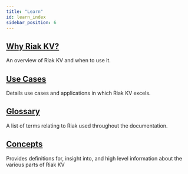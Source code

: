 ```yaml
---
title: "Learn"
id: learn_index
sidebar_position: 6
---
```


[learn why riak]: ./why-riak-kv.md

[learn use cases]: ./use-cases.md

[glossary]: ./glossary.md

[concepts]: ./concepts/index.md

## [Why Riak KV?][learn why riak]

An overview of Riak KV and when to use it.

## [Use Cases][learn use cases]

Details use cases and applications in which Riak KV excels.

## [Glossary][glossary]

A list of terms relating to Riak used throughout the documentation.

## [Concepts][concepts]

Provides definitions for, insight into, and high level information about the various parts of Riak KV
